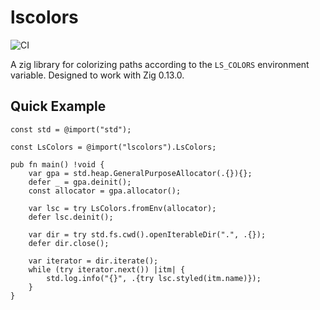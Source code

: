 # lscolors

![CI](https://github.com/ziglibs/zig-lscolors/workflows/CI/badge.svg)

A zig library for colorizing paths according to the `LS_COLORS`
environment variable. Designed to work with Zig 0.13.0.

## Quick Example

```zig
const std = @import("std");

const LsColors = @import("lscolors").LsColors;

pub fn main() !void {
    var gpa = std.heap.GeneralPurposeAllocator(.{}){};
    defer _ = gpa.deinit();
    const allocator = gpa.allocator();

    var lsc = try LsColors.fromEnv(allocator);
    defer lsc.deinit();

    var dir = try std.fs.cwd().openIterableDir(".", .{});
    defer dir.close();

    var iterator = dir.iterate();
    while (try iterator.next()) |itm| {
        std.log.info("{}", .{try lsc.styled(itm.name)});
    }
}
```
